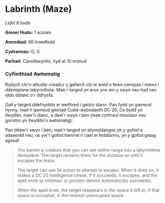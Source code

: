 # Labrinth (Maze)

*Lefel 8 hudo*

**Amser Hudo:** 1 acsiwn

**Amrediad:** 60 troedfedd

**Cydrannau:** G, S

**Parhad:** Canolbwyntio, hyd at 10  munud

### Cyfieithiad Awtomatig

Rydych chi'n alltudio creadur y gallwch chi ei weld o fewn cwmpas i mewn i ddemiplane labyrinthine. Mae'r targed yn aros yno am y swyn neu hyd nes iddo ddianc o'r ddrysfa.

Gall y targed ddefnyddio ei weithred i geisio dianc. Pan fydd yn gwneud hynny, mae'n gwneud gwiriad Cudd-wybodaeth DC 20. Os bydd yn llwyddo, mae'n dianc, a daw'r swyn i ben (mae cythraul minotaur neu goristro yn llwyddo'n awtomatig).

Pan ddaw'r swyn i ben, mae'r targed yn ailymddangos yn y gofod a adawodd neu, os yw'r gofod hwnnw'n cael ei feddiannu, yn y gofod gwag agosaf.

>  You banish a creature that you can see within range into a labyrinthine demiplane. The target remains there for the duration or until it escapes the maze.
>  
>  The target can use its action to attempt to escape. When it does so, it makes a DC 20 Intelligence check. If it succeeds, it escapes, and the spell ends (a minotaur or goristro demon automatically succeeds).
>  
>  When the spell ends, the target reappears in the space it left or, if that space is occupied, in the nearest unoccupied space.